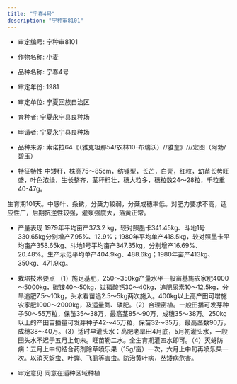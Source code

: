 ```yaml
---
title: "宁春4号"
description: "宁种审8101"
---
```

* 审定编号:  宁种审8101

*  作物名称:  小麦

*  品种名称:  宁春4号

*  审定年份:  1981

*  审定单位:  宁夏回族自治区

* 育种者:  宁夏永宁县良种场

*  申请者:  宁夏永宁县良种场

*  品种来源:  索诺拉64《（雅克坦那54/农林10-布瑞沃）//雅奎》///宏图（阿勃/碧玉）

*  特征特性
中矮秆，株高75～85cm，纺锤型，长芒，白壳，红粒，幼苗长势旺盛，叶色浓绿，生长整齐，茎秆粗壮，穗大粒多，穗粒数24～28粒，千粒重40-47g。
生育期101天。中感叶、条锈，分蘖力较弱，分蘖成穗率低。对肥力要求不高，适应性广，后期抗逆性较强，灌浆强度大，落黄正常。


*  产量表现
1979年平均亩产373.2	kg，较对照墨卡341.45kg、斗地1号330.65kg分别增产7.95%、12.9%；1980年平均单产418.5kg，较对照墨卡平均亩产358.65kg、斗地1号平均亩产347.35kg，分别增产16.69%、20.48%。生产示范平均单产404.9kg、488.6kg；1980年亩产413kg、350kg、471.9kg。 

*  栽培技术要点
（1）施足基肥，250～350kg产量水平一般亩基施农家肥4000～5000kg，碳铵40～50kg，过磷酸钙30～40kg，追肥尿素10～12.5kg，分旱追肥7.5～10kg，头水看苗追2.5～5kg两次施入。400kg以上高产田可增施农家肥1000～2000kg，及适量氮、磷肥。（2）合理密植。一般田播可发芽种子50～55万粒，保苗35～38万，最高茎85～90万，成穗35～38万。250kg以上的产田亩播量可发芽种子42～45万粒，保苗32～35万，最高茎数90万，成穗38～40万。（3）适时早灌头水：高肥老旱田4月底，5月初灌头水，一般田头水不迟于五月上旬未。旺苗勒二水。全生育期灌四水即可。（4）灭蚜防病：五月上中旬结合药剂除草喷乐果（15g/亩）一次，六月上中旬再喷乐果一次。以消灭蚜虫、叶蝉、飞虱等害虫。防治黄叶病，丛矮病危害。　　　　

*  审定意见
同意在适种区域种植
